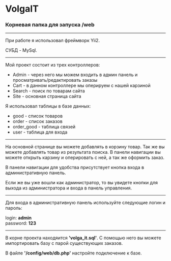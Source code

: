 # VolgaIT
<h3>Корневая папка для запуска /web</h3>
<hr/>
<p>При работе я использовал фреймворк Yii2.</p>
<p>СУБД - MySql.</p>
<hr/>
<p>Мой проект состоит из трех контроллеров:</p>
<ul>
<li>Admin - через него мы можем входить в админ панель и просматривать/редактировать заказы</li>
<li>Cart - в данном контроллере мы оперируем с нашей карзиной</li>
<li>Search - поиск по товарам сайта</li>
<li>Site - основная страница сайта</li>
</ul>
<p>Я использовал таблицы в базе данных:</p>
<ul>
<li>good - список товаров</li>
<li>order - список заказов</li>
<li>order_good - таблица связей</li>
<li>user - таблица для входа</li>
</ul>
<hr/>
<p>На основной странице вы можете добавлять в корзину товар. Так же вы можете добавлять товар из результата поиска. В панели навигации вы можете открыть карзину и оперировать с ней, а так же оформить заказ.</p>
<p>В панели навигации для удобства присутствует кнопка входа в административную панель.</p>
<p>Если же вы уже вошли как администратор, то вы увидете кнопки для выхода из администратора и входа в панель управления.</p>
<hr/>
<p>Для входа в административную панель используйте следующие логин и пароль:</p>
login: <b>admin</b>
<br/>
password: <b>123</b>
<br/>
<hr/>
<p>В корне проекта находяится <b>'volga_it.sql'</b>. С помощью него вы можете импортировать базу с парой существующих заказов.</p>
<p>В файле <b>'/config/web/db.php'</b> настройте подключение к базе.</p>